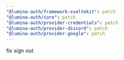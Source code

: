 ```yaml
---
"@lumina-auth/framework-sveltekit": patch
"@lumina-auth/core": patch
"@lumina-auth/provider-credentials": patch
"@lumina-auth/provider-discord": patch
"@lumina-auth/provider-google": patch
---
```


fix sign out
